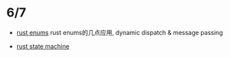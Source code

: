 # 6/7

- [rust enums](https://dwbrite.com/blog/post/rust%20enums%20by%20example) rust enums的几点应用, dynamic dispatch & message passing

- [rust state machine](https://hoverbear.org/blog/rust-state-machine-pattern/)
